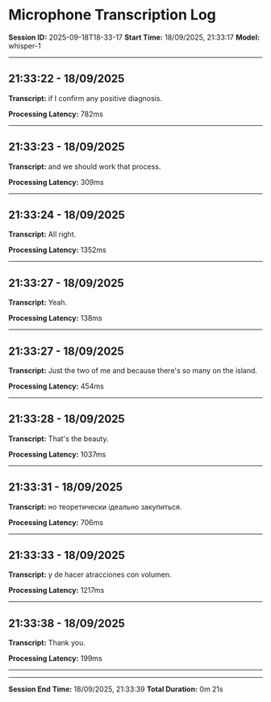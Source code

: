# Microphone Transcription Log

**Session ID:** 2025-09-18T18-33-17
**Start Time:** 18/09/2025, 21:33:17
**Model:** whisper-1

---

## 21:33:22 - 18/09/2025

**Transcript:** if I confirm any positive diagnosis.

**Processing Latency:** 782ms

---

## 21:33:23 - 18/09/2025

**Transcript:** and we should work that process.

**Processing Latency:** 309ms

---

## 21:33:24 - 18/09/2025

**Transcript:** All right.

**Processing Latency:** 1352ms

---

## 21:33:27 - 18/09/2025

**Transcript:** Yeah.

**Processing Latency:** 138ms

---

## 21:33:27 - 18/09/2025

**Transcript:** Just the two of me and because there's so many on the island.

**Processing Latency:** 454ms

---

## 21:33:28 - 18/09/2025

**Transcript:** That's the beauty.

**Processing Latency:** 1037ms

---

## 21:33:31 - 18/09/2025

**Transcript:** но теоретически ідеально закупиться.

**Processing Latency:** 706ms

---

## 21:33:33 - 18/09/2025

**Transcript:** y de hacer atracciones con volumen.

**Processing Latency:** 1217ms

---

## 21:33:38 - 18/09/2025

**Transcript:** Thank you.

**Processing Latency:** 199ms

---


---

**Session End Time:** 18/09/2025, 21:33:39
**Total Duration:** 0m 21s
